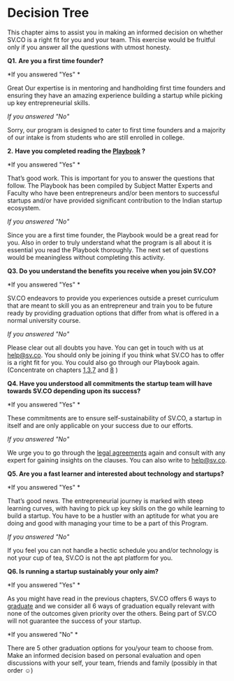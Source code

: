 # Decision Tree

This chapter aims to assist you in making an informed decision on whether SV.CO is a right fit for you and your team. This exercise would be fruitful only if you answer all the questions with utmost honesty.

**Q1.** **Are you a first time founder?**

*If you answered "Yes" *

Great Our expertise is in mentoring and handholding first time founders and ensuring they have an amazing experience building a startup while picking up key entrepreneurial skills.

*If you answered "No"*

Sorry, our program is designed to cater to first time founders and a majority of our intake is from students who are still enrolled in college.

**2.** **Have you completed reading the [Playbook](playbook.sv.co) ?**

*If you answered "Yes" * 

That’s good work. This is important for you to answer the questions that follow. The Playbook has been compiled by Subject Matter Experts and Faculty who have been entrepreneurs and/or been mentors to successful startups and/or have provided significant contribution to the Indian startup ecosystem.

*If you answered "No"*

Since you are a first time founder, the Playbook would be a great read for you. Also in order to truly understand what the program is all about it is essential you read the Playbook thoroughly. The next set of questions would be meaningless without completing this activity. 

**Q3. Do you understand the benefits you receive when you join SV.CO?**

*If you answered "Yes" * 

SV.CO endeavors to provide you experiences outside a preset curriculum that are meant to skill you as an entrepreneur and train you to be future ready by providing graduation options that differ from what is offered in a normal university course.

*If you answered "No"*

Please clear out all doubts you have. You can get in touch with us at help@sv.co. You should only be joining if you think what SV.CO has to offer is a right fit for you. You could also go through our Playbook again.
(Concentrate on chapters [1](http://playbook.sv.co/1-partnership.html),[3](http://playbook.sv.co/3-verified-timelines.html),[7](http://playbook.sv.co/7-graduation.html) and [8](http://playbook.sv.co/8-perks.html) )

**Q4. Have you understood all commitments the startup team will have towards SV.CO depending upon its success?**

*If you answered "Yes" * 

These commitments are to ensure self-sustainability of SV.CO, a startup in itself and are only applicable on your success due to our efforts.

*If you answered "No"*

We urge you to go through the [legal agreements](http://playbook.sv.co/2-legal-agreement.html) again and consult with any expert for gaining insights on the clauses. You can also write to help@sv.co.

**Q5. Are you a fast learner and interested about technology and startups?**

*If you answered "Yes" * 

That’s good news. The entrepreneurial journey is marked with steep learning curves, with having to pick up key skills on the go while learning to build a startup. You have to be a hustler with an aptitude for what you are doing and good with managing your time to be a part of this Program.

*If you answered "No"*

If you feel you can not handle a hectic schedule you and/or technology is not your cup of tea, SV.CO is not the apt platform for you.

**Q6. Is running a startup sustainably your only aim?**

*If you answered "Yes" * 

As you might have read in the previous chapters, SV.CO offers 6 ways to [graduate](http://playbook.sv.co/7-graduation.html) and we consider all 6 ways of graduation equally relevant with none of the outcomes given priority over the others. Being part of SV.CO will not guarantee the success of your startup.

*If you answered "No" * 

There are 5 other graduation options for you/your team to choose from. Make an informed decision based on personal evaluation and open discussions with your self, your team, friends and family (possibly in that order ☺)

